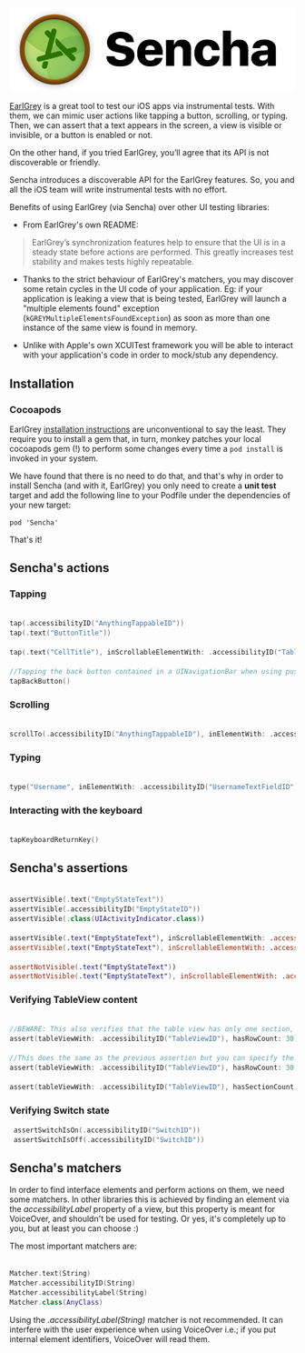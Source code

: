 
![Sencha logo](HeaderImage.png)

[EarlGrey](https://github.com/google/EarlGrey) is a great tool to test our iOS apps via instrumental tests. With them, we can mimic user actions like tapping a button, scrolling, or typing. Then, we can assert that a text appears in the screen, a view is visible or invisible, or a button is enabled or not.

On the other hand, if you tried EarlGrey, you’ll agree that its API is not discoverable or friendly.

Sencha introduces a discoverable API for the EarlGrey features. So, you and all the iOS team will write instrumental tests with no effort.

Benefits of using EarlGrey (via Sencha) over other UI testing libraries:

* From EarlGrey's own README:

 > EarlGrey’s synchronization features help to ensure that the UI is in a steady state before actions are performed. This greatly increases test stability and makes tests highly repeatable.

 * Thanks to the strict behaviour of EarlGrey's matchers, you may discover some retain cycles in the UI code of your application. Eg: if your application is leaking a view that is being tested, EarlGrey will launch a "multiple elements found" exception (`kGREYMultipleElementsFoundException`) as soon as more than one instance of the same view is found in memory.

 * Unlike with Apple's own XCUITest framework you will be able to interact with your application's code in order to mock/stub any dependency.

## Installation

### Cocoapods

EarlGrey [installation instructions](https://github.com/google/EarlGrey/blob/master/docs/install-and-run.md) are unconventional to say the least. They require you to install a gem that, in turn, monkey patches your local cocoapods gem (!) to perform some changes every time a `pod install` is invoked in your system.

We have found that there is no need to do that, and that's why in order to install Sencha (and with it, EarlGrey) you only need to create a **unit test** target and add the following line to your Podfile under the dependencies of your new target:

```
pod 'Sencha'
```

That's it!

## Sencha's actions

### Tapping

```swift

tap(.accessibilityID("AnythingTappableID"))
tap(.text("ButtonTitle"))

tap(.text("CellTitle"), inScrollableElementWith: .accessibilityID("TableViewID"))

//Tapping the back button contained in a UINavigationBar when using push navigation mode
tapBackButton()

```
### Scrolling

```swift

scrollTo(.accessibilityID("AnythingTappableID"), inElementWith: .accessibilityID("TableViewID"))

```

### Typing

```swift

type("Username", inElementWith: .accessibilityID("UsernameTextFieldID"))

```
### Interacting with the keyboard

```swift

tapKeyboardReturnKey()

```

## Sencha's assertions

```swift

assertVisible(.text("EmptyStateText"))
assertVisible(.accessibilityID("EmptyStateID"))
assertVisible(.class(UIActivityIndicator.class))

assertVisible(.text("EmptyStateText"), inScrollableElementWith: .accessibilityID("TableViewID"))
assertVisible(.text("EmptyStateText"), inScrollableElementWith: .accessibilityID("RegularScrollViewID"))

assertNotVisible(.text("EmptyStateText"))
assertNotVisible(.text("EmptyStateText"), inScrollableElementWith: .accessibilityID("TableViewID"))

```

### Verifying TableView content

```swift

//BEWARE: This also verifies that the table view has only one section, 2 good assertions in 1 :)
assert(tableViewWith: .accessibilityID("TableViewID"), hasRowCount: 30)

//This does the same as the previous assertion but you can specify the section.
assert(tableViewWith: .accessibilityID("TableViewID"), hasRowCount: 30, inSection: 1)

assert(tableViewWith: .accessibilityID("TableViewID"), hasSectionCount: 2)

```

### Verifying Switch state
```swift
 assertSwitchIsOn(.accessibilityID("SwitchID"))
 assertSwitchIsOff(.accessibilityID("SwitchID"))
```

## Sencha's matchers

In order to find interface elements and perform actions on them, we need some matchers. In other libraries this is achieved by finding an element via the _accessibilityLabel_ property of a view, but this property is meant for VoiceOver, and shouldn't be used for testing.
Or yes, it's completely up to you, but at least you can choose :)

The most important matchers are:

```swift

Matcher.text(String)
Matcher.accessibilityID(String)
Matcher.accessibilityLabel(String)
Matcher.class(AnyClass)

```
Using the _.accessibilityLabel(String)_ matcher is not recommended. It can interfere with the user experience when using VoiceOver i.e.; if you put internal element identifiers, VoiceOver will read them.
